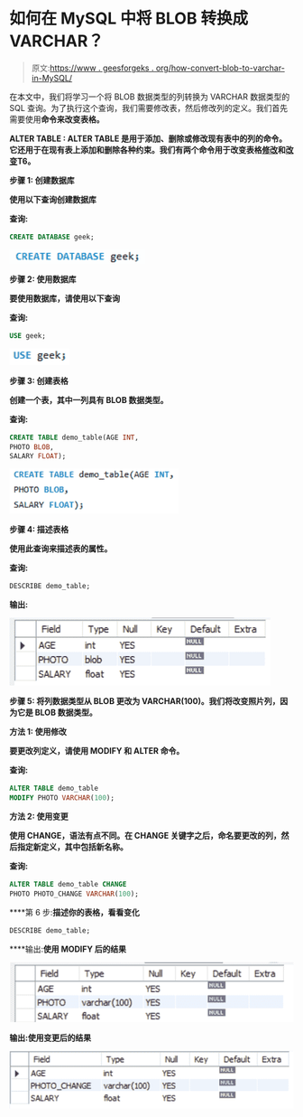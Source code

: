 # 如何在 MySQL 中将 BLOB 转换成 VARCHAR？

> 原文:[https://www . geesforgeks . org/how-convert-blob-to-varchar-in-MySQL/](https://www.geeksforgeeks.org/how-to-convert-blob-into-varchar-in-mysql/)

在本文中，我们将学习一个将 BLOB 数据类型的列转换为 VARCHAR 数据类型的 SQL 查询。为了执行这个查询，我们需要修改表，然后修改列的定义。我们首先需要使用[](https://www.geeksforgeeks.org/sql-alter-add-drop-modify/)**命令来改变表格。**

****ALTER TABLE** : ALTER TABLE 是用于添加、删除或修改现有表中的列的命令。它还用于在现有表上添加和删除各种约束。我们有两个命令用于改变表格[修改](https://www.geeksforgeeks.org/sql-alter-add-drop-modify/)和[改变](https://www.geeksforgeeks.org/sql-alter-add-drop-modify/)T6。**

****步骤 1:** 创建数据库**

**使用以下查询创建数据库**

****查询:****

```sql
CREATE DATABASE geek;
```

**![](img/f5f8ffeb123e2d5b1162a3d05979b51a.png)**

****步骤 2:** 使用数据库**

**要使用数据库，请使用以下查询**

****查询:****

```sql
USE geek;
```

**![](img/616207b4a8bf016a639914bee5706b78.png)**

****步骤 3:** 创建表格**

**创建一个表，其中一列具有 BLOB 数据类型。**

****查询:****

```sql
CREATE TABLE demo_table(AGE INT,
PHOTO BLOB,
SALARY FLOAT);
```

**![](img/5d87c36be5db26fa51730c3a1d639013.png)**

****步骤 4:** 描述表格**

**使用此查询来描述表的属性。**

****查询:****

```sql
DESCRIBE demo_table;
```

****输出:****

**![](img/0fd61a550b0230bb599fb21e847f04fe.png)**

****步骤 5:** 将列数据类型从 BLOB 更改为 VARCHAR(100)。我们将改变照片列，因为它是 BLOB 数据类型。**

****方法 1:** 使用修改**

**要更改列定义，请使用 MODIFY 和 ALTER 命令。**

****查询:****

```sql
ALTER TABLE demo_table
MODIFY PHOTO VARCHAR(100);
```

****方法 2:** 使用变更**

**使用 CHANGE，语法有点不同。在 CHANGE 关键字之后，命名要更改的列，然后指定新定义，其中包括新名称。**

****查询:****

```sql
ALTER TABLE demo_table CHANGE 
PHOTO PHOTO_CHANGE VARCHAR(100);
```

****第 6 步:**描述你的表格，看看变化**

```sql
DESCRIBE demo_table;
```

****输出:**使用 MODIFY 后的结果**

**![](img/7dd1a458e58c62faedf6eb56d1588071.png)**

****输出**:使用变更后的结果**

**![](img/87c9d90ff459b9cba7f92d3297974a29.png)**